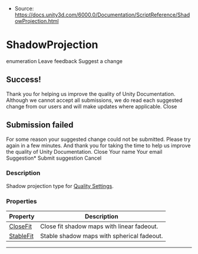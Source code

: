 * Source: https://docs.unity3d.com/6000.0/Documentation/ScriptReference/ShadowProjection.html

# ShadowProjection
enumeration
Leave feedback
Suggest a change
## Success!
Thank you for helping us improve the quality of Unity Documentation. Although we cannot accept all submissions, we do read each suggested change from our users and will make updates where applicable.
Close
## Submission failed
For some reason your suggested change could not be submitted. Please <a>try again</a> in a few minutes. And thank you for taking the time to help us improve the quality of Unity Documentation.
Close
Your name Your email Suggestion* Submit suggestion
Cancel
### Description
Shadow projection type for [Quality Settings](https://docs.unity3d.com/6000.0/Documentation/Manual/class-QualitySettings.html).
### Properties
Property | Description  
---|---  
[CloseFit](https://docs.unity3d.com/6000.0/Documentation/ScriptReference/ShadowProjection.CloseFit.html) | Close fit shadow maps with linear fadeout.  
[StableFit](https://docs.unity3d.com/6000.0/Documentation/ScriptReference/ShadowProjection.StableFit.html) | Stable shadow maps with spherical fadeout.  
* * *
